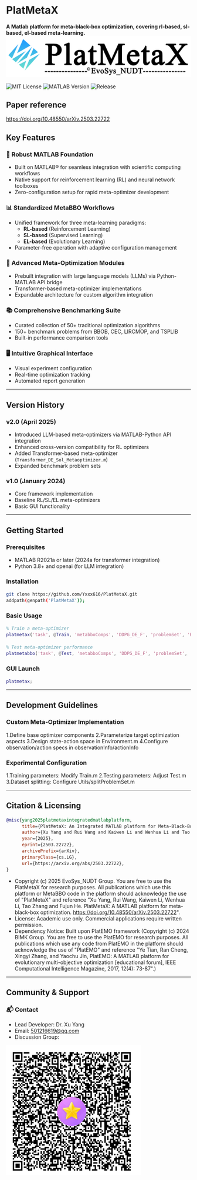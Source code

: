 # PlatMetaX
**A Matlab platform for meta-black-box optimization, covering rl-based, sl-based, el-based meta-learning.**
![PlatMetaX Logo](https://github.com/Yxxx616/PlatMetaX/blob/main/GUI/platmetaxLOGO2.0.png)

![MIT License](https://img.shields.io/badge/License-MIT-yellow.svg)
![MATLAB Version](https://img.shields.io/badge/MATLAB-R2021a%2B-orange)
![Release](https://img.shields.io/badge/release-2.0-success)


## Paper reference
https://doi.org/10.48550/arXiv.2503.22722


## Key Features

### 🚀 Robust MATLAB Foundation
- Built on MATLAB® for seamless integration with scientific computing workflows  
- Native support for reinforcement learning (RL) and neural network toolboxes  
- Zero-configuration setup for rapid meta-optimizer development

### 📊 Standardized MetaBBO Workflows
- Unified framework for three meta-learning paradigms:  
  - **RL-based** (Reinforcement Learning)  
  - **SL-based** (Supervised Learning)  
  - **EL-based** (Evolutionary Learning)  
- Parameter-free operation with adaptive configuration management

### 🧠 Advanced Meta-Optimization Modules
- Prebuilt integration with large language models (LLMs) via Python-MATLAB API bridge  
- Transformer-based meta-optimizer implementations  
- Expandable architecture for custom algorithm integration

### 📚 Comprehensive Benchmarking Suite
- Curated collection of 50+ traditional optimization algorithms  
- 150+ benchmark problems from BBOB, CEC, LIRCMOP, and TSPLIB  
- Built-in performance comparison tools

### 🖥️ Intuitive Graphical Interface
- Visual experiment configuration  
- Real-time optimization tracking  
- Automated report generation

---

## Version History

### v2.0 (April 2025)
- Introduced LLM-based meta-optimizers via MATLAB-Python API integration  
- Enhanced cross-version compatibility for RL optimizers  
- Added Transformer-based meta-optimizer (`Transformer_DE_Sol_Metaoptimizer.m`)  
- Expanded benchmark problem sets

### v1.0 (January 2024)
- Core framework implementation  
- Baseline RL/SL/EL meta-optimizers  
- Basic GUI functionality

---

## Getting Started

### Prerequisites
- MATLAB R2021a or later (2024a  for transformer integration)
- Python 3.8+ and openai (for LLM integration)  

### Installation
```bash
git clone https://github.com/Yxxx616/PlatMetaX.git
addpath(genpath('PlatMetaX'));
```

### Basic Usage
```matlab
% Train a meta-optimizer
platmetax('task', @Train, 'metabboComps', 'DDPG_DE_F', 'problemSet', 'BBOB', 'N', 50, 'D', 10);

% Test meta-optimizer performance
platmetabbo('task', @Test, 'metabboComps', 'DDPG_DE_F', 'problemSet', 'CEC2020');
```

### GUI Launch
```matlab
platmetax;
```
---

## Development Guidelines
### Custom Meta-Optimizer Implementation
1.Define base optimizer components
2.Parameterize target optimization aspects
3.Design state-action space in Environment.m
4.Configure observation/action specs in observationInfo/actionInfo

### Experimental Configuration
1.Training parameters: Modify Train.m
2.Testing parameters: Adjust Test.m
3.Dataset splitting: Configure Utils/splitProblemSet.m

---

## Citation & Licensing
```bibtex
@misc{yang2025platmetaxintegratedmatlabplatform,
      title={PlatMetaX: An Integrated MATLAB platform for Meta-Black-Box Optimization}, 
      author={Xu Yang and Rui Wang and Kaiwen Li and Wenhua Li and Tao Zhang and Fujun He},
      year={2025},
      eprint={2503.22722},
      archivePrefix={arXiv},
      primaryClass={cs.LG},
      url={https://arxiv.org/abs/2503.22722}, 
}
```
- Copyright (c) 2025 EvoSys_NUDT Group. You are free to use the PlatMetaX for research purposes. All publications which use this platform or MetaBBO code in the platform should acknowledge the use of "PlatMetaX" and reference "Xu Yang, Rui Wang, Kaiwen Li, Wenhua Li, Tao Zhang and Fujun He. PlatMetaX: A MATLAB platform for meta-black-box optimization. https://doi.org/10.48550/arXiv.2503.22722".
- License: Academic use only. Commercial applications require written permission.
- Dependency Notice: Built upon PlatEMO framework (Copyright (c) 2024 BIMK Group. You are free to use the PlatEMO for research purposes. All publications which use any code from PlatEMO in the platform should acknowledge the use of "PlatEMO" and reference "Ye Tian, Ran Cheng, Xingyi Zhang, and Yaochu Jin, PlatEMO: A MATLAB platform for evolutionary multi-objective optimization [educational forum], IEEE Computational Intelligence Magazine, 2017, 12(4): 73-87".)

---

## Community & Support
### 📬 Contact
- Lead Developer: Dr. Xu Yang
- Email: 501216619@qq.com
- Discussion Group:

![QQ Group QR Code](https://github.com/Yxxx616/PlatMetaX/blob/main/GUI/qqmobCode.png "Join Our QQ Group")


